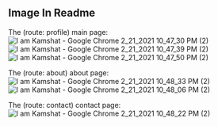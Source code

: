 ## Image In Readme
The (route: profile) main page:
![I am Kamshat - Google Chrome 2_21_2021 10_47_30 PM (2)](https://user-images.githubusercontent.com/78664301/108632113-7367d380-7497-11eb-9441-1cdfc217be70.png)
![I am Kamshat - Google Chrome 2_21_2021 10_47_39 PM (2)](https://user-images.githubusercontent.com/78664301/108632122-795db480-7497-11eb-9e2c-d751e27ee160.png)
![I am Kamshat - Google Chrome 2_21_2021 10_47_50 PM (2)](https://user-images.githubusercontent.com/78664301/108632126-7cf13b80-7497-11eb-803d-126c237b7e06.png)

The (route: about) about page:
![I am Kamshat - Google Chrome 2_21_2021 10_48_33 PM (2)](https://user-images.githubusercontent.com/78664301/108632346-9cd52f00-7498-11eb-8eeb-d7e140c764ec.png)
![I am Kamshat - Google Chrome 2_21_2021 10_48_06 PM (2)](https://user-images.githubusercontent.com/78664301/108632348-9e065c00-7498-11eb-9848-bea4c9feb386.png)

The (route: contact) contact page:
![I am Kamshat - Google Chrome 2_21_2021 10_48_22 PM (2)](https://user-images.githubusercontent.com/78664301/108632350-9f378900-7498-11eb-9dbc-17a69d76b80a.png)

